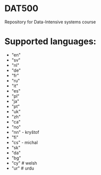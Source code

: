 DAT500
======

Repository for Data-Intensive systems course

Supported languages:
======

- "en"
- "sv"
- "nl"
- "de"
- "fr"
- "ru"
- "it"
- "es"
- "pl"
- "ja"
- "pt"
- "uk"
- "zh"
- "ca"
- "no"
- "nn" - kryštof
- "fi"
- "cs" - michal
- "sk"
- "da"
- "bg"
- "cy" # welsh
- "ur" # urdu 